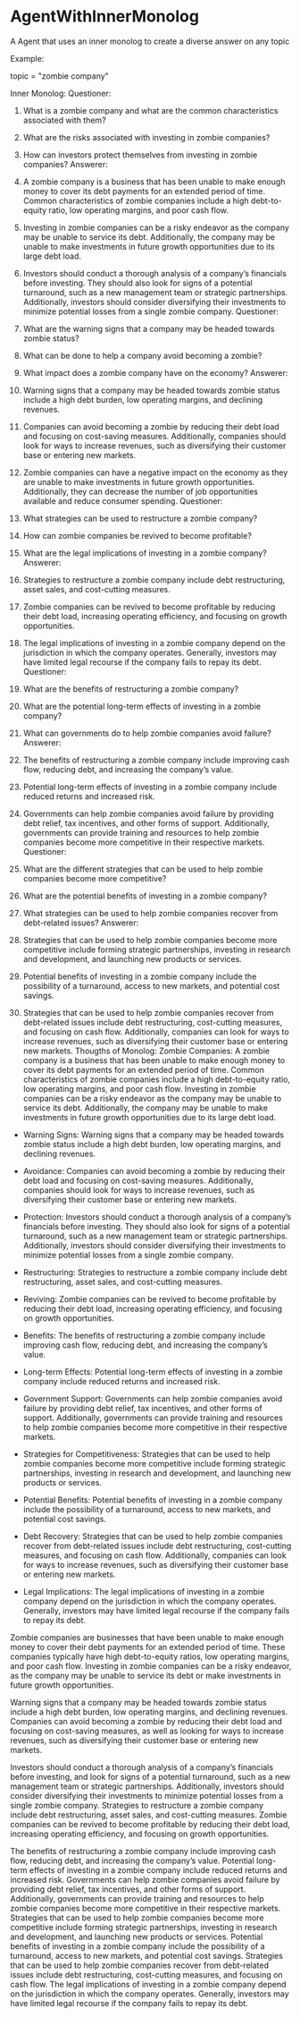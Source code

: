 # AgentWithInnerMonolog
A Agent that uses an inner monolog to create a diverse answer on any topic

Example:

topic = "zombie company"

Inner Monolog:
Questioner: 
1. What is a zombie company and what are the common characteristics associated with them? 
2. What are the risks associated with investing in zombie companies?
3. How can investors protect themselves from investing in zombie companies?
Answerer: 
1. A zombie company is a business that has been unable to make enough money to cover its debt payments for an extended period of time. Common characteristics of zombie companies include a high debt-to-equity ratio, low operating margins, and poor cash flow. 
2. Investing in zombie companies can be a risky endeavor as the company may be unable to service its debt. Additionally, the company may be unable to make investments in future growth opportunities due to its large debt load. 
3. Investors should conduct a thorough analysis of a company’s financials before investing. They should also look for signs of a potential turnaround, such as a new management team or strategic partnerships. Additionally, investors should consider diversifying their investments to minimize potential losses from a single zombie company.
Questioner: 

4. What are the warning signs that a company may be headed towards zombie status?
5. What can be done to help a company avoid becoming a zombie?
6. What impact does a zombie company have on the economy?
Answerer:  
4. Warning signs that a company may be headed towards zombie status include a high debt burden, low operating margins, and declining revenues. 
5. Companies can avoid becoming a zombie by reducing their debt load and focusing on cost-saving measures. Additionally, companies should look for ways to increase revenues, such as diversifying their customer base or entering new markets. 
6. Zombie companies can have a negative impact on the economy as they are unable to make investments in future growth opportunities. Additionally, they can decrease the number of job opportunities available and reduce consumer spending.
Questioner: 

7. What strategies can be used to restructure a zombie company?
8. How can zombie companies be revived to become profitable?
9. What are the legal implications of investing in a zombie company?
Answerer:  
7. Strategies to restructure a zombie company include debt restructuring, asset sales, and cost-cutting measures. 
8. Zombie companies can be revived to become profitable by reducing their debt load, increasing operating efficiency, and focusing on growth opportunities. 
9. The legal implications of investing in a zombie company depend on the jurisdiction in which the company operates. Generally, investors may have limited legal recourse if the company fails to repay its debt.
Questioner:  

10. What are the benefits of restructuring a zombie company?
11. What are the potential long-term effects of investing in a zombie company?
12. What can governments do to help zombie companies avoid failure?
Answerer:   
10. The benefits of restructuring a zombie company include improving cash flow, reducing debt, and increasing the company’s value. 
11. Potential long-term effects of investing in a zombie company include reduced returns and increased risk. 
12. Governments can help zombie companies avoid failure by providing debt relief, tax incentives, and other forms of support. Additionally, governments can provide training and resources to help zombie companies become more competitive in their respective markets.
Questioner: 

13. What are the different strategies that can be used to help zombie companies become more competitive?
14. What are the potential benefits of investing in a zombie company?
15. What strategies can be used to help zombie companies recover from debt-related issues?
Answerer:  
13. Strategies that can be used to help zombie companies become more competitive include forming strategic partnerships, investing in research and development, and launching new products or services. 
14. Potential benefits of investing in a zombie company include the possibility of a turnaround, access to new markets, and potential cost savings. 
15. Strategies that can be used to help zombie companies recover from debt-related issues include debt restructuring, cost-cutting measures, and focusing on cash flow. Additionally, companies can look for ways to increase revenues, such as diversifying their customer base or entering new markets.
Thougths of Monolog:
 Zombie Companies: A zombie company is a business that has been unable to make enough money to cover its debt payments for an extended period of time. Common characteristics of zombie companies include a high debt-to-equity ratio, low operating margins, and poor cash flow. Investing in zombie companies can be a risky endeavor as the company may be unable to service its debt. Additionally, the company may be unable to make investments in future growth opportunities due to its large debt load. 

- Warning Signs: Warning signs that a company may be headed towards zombie status include a high debt burden, low operating margins, and declining revenues. 

- Avoidance: Companies can avoid becoming a zombie by reducing their debt load and focusing on cost-saving measures. Additionally, companies should look for ways to increase revenues, such as diversifying their customer base or entering new markets. 

- Protection: Investors should conduct a thorough analysis of a company’s financials before investing. They should also look for signs of a potential turnaround, such as a new management team or strategic partnerships. Additionally, investors should consider diversifying their investments to minimize potential losses from a single zombie company.

- Restructuring: Strategies to restructure a zombie company include debt restructuring, asset sales, and cost-cutting measures. 

- Reviving: Zombie companies can be revived to become profitable by reducing their debt load, increasing operating efficiency, and focusing on growth opportunities. 

- Benefits: The benefits of restructuring a zombie company include improving cash flow, reducing debt, and increasing the company’s value. 

- Long-term Effects: Potential long-term effects of investing in a zombie company include reduced returns and increased risk. 

- Government Support: Governments can help zombie companies avoid failure by providing debt relief, tax incentives, and other forms of support. Additionally, governments can provide training and resources to help zombie companies become more competitive in their respective markets.

- Strategies for Competitiveness: Strategies that can be used to help zombie companies become more competitive include forming strategic partnerships, investing in research and development, and launching new products or services. 

- Potential Benefits: Potential benefits of investing in a zombie company include the possibility of a turnaround, access to new markets, and potential cost savings. 

- Debt Recovery: Strategies that can be used to help zombie companies recover from debt-related issues include debt restructuring, cost-cutting measures, and focusing on cash flow. Additionally, companies can look for ways to increase revenues, such as diversifying their customer base or entering new markets.

- Legal Implications: The legal implications of investing in a zombie company depend on the jurisdiction in which the company operates. Generally, investors may have limited legal recourse if the company fails to repay its debt.

Zombie companies are businesses that have been unable to make enough money to cover their debt payments for an extended period of time. These companies typically have high debt-to-equity ratios, low operating margins, and poor cash flow. Investing in zombie companies can be a risky endeavor, as the company may be unable to service its debt or make investments in future growth opportunities. 

Warning signs that a company may be headed towards zombie status include a high debt burden, low operating margins, and declining revenues. Companies can avoid becoming a zombie by reducing their debt load and focusing on cost-saving measures, as well as looking for ways to increase revenues, such as diversifying their customer base or entering new markets. 

Investors should conduct a thorough analysis of a company’s financials before investing, and look for signs of a potential turnaround, such as a new management team or strategic partnerships. Additionally, investors should consider diversifying their investments to minimize potential losses from a single zombie company. Strategies to restructure a zombie company include debt restructuring, asset sales, and cost-cutting measures. Zombie companies can be revived to become profitable by reducing their debt load, increasing operating efficiency, and focusing on growth opportunities. 

The benefits of restructuring a zombie company include improving cash flow, reducing debt, and increasing the company’s value. Potential long-term effects of investing in a zombie company include reduced returns and increased risk. Governments can help zombie companies avoid failure by providing debt relief, tax incentives, and other forms of support. Additionally, governments can provide training and resources to help zombie companies become more competitive in their respective markets. Strategies that can be used to help zombie companies become more competitive include forming strategic partnerships, investing in research and development, and launching new products or services. Potential benefits of investing in a zombie company include the possibility of a turnaround, access to new markets, and potential cost savings. Strategies that can be used to help zombie companies recover from debt-related issues include debt restructuring, cost-cutting measures, and focusing on cash flow. The legal implications of investing in a zombie company depend on the jurisdiction in which the company operates. Generally, investors may have limited legal recourse if the company fails to repay its debt.